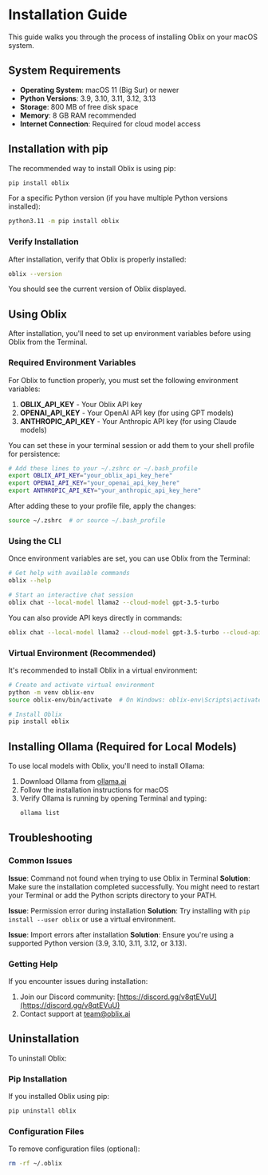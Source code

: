 # Installation Guide

This guide walks you through the process of installing Oblix on your macOS system.

## System Requirements

- **Operating System**: macOS 11 (Big Sur) or newer
- **Python Versions**: 3.9, 3.10, 3.11, 3.12, 3.13
- **Storage**: 800 MB of free disk space
- **Memory**: 8 GB RAM recommended
- **Internet Connection**: Required for cloud model access

## Installation with pip

The recommended way to install Oblix is using pip:

```bash
pip install oblix
```

For a specific Python version (if you have multiple Python versions installed):

```bash
python3.11 -m pip install oblix
```

### Verify Installation

After installation, verify that Oblix is properly installed:

```bash
oblix --version
```

You should see the current version of Oblix displayed.

## Using Oblix

After installation, you'll need to set up environment variables before using Oblix from the Terminal.

### Required Environment Variables

For Oblix to function properly, you must set the following environment variables:

1. **OBLIX_API_KEY** - Your Oblix API key
2. **OPENAI_API_KEY** - Your OpenAI API key (for using GPT models)
3. **ANTHROPIC_API_KEY** - Your Anthropic API key (for using Claude models)

You can set these in your terminal session or add them to your shell profile for persistence:

```bash
# Add these lines to your ~/.zshrc or ~/.bash_profile
export OBLIX_API_KEY="your_oblix_api_key_here"
export OPENAI_API_KEY="your_openai_api_key_here"
export ANTHROPIC_API_KEY="your_anthropic_api_key_here"
```

After adding these to your profile file, apply the changes:

```bash
source ~/.zshrc  # or source ~/.bash_profile
```

### Using the CLI

Once environment variables are set, you can use Oblix from the Terminal:

```bash
# Get help with available commands
oblix --help

# Start an interactive chat session
oblix chat --local-model llama2 --cloud-model gpt-3.5-turbo
```

You can also provide API keys directly in commands:

```bash
oblix chat --local-model llama2 --cloud-model gpt-3.5-turbo --cloud-api-key "your_api_key_here"
```

### Virtual Environment (Recommended)

It's recommended to install Oblix in a virtual environment:

```bash
# Create and activate virtual environment
python -m venv oblix-env
source oblix-env/bin/activate  # On Windows: oblix-env\Scripts\activate

# Install Oblix
pip install oblix
```

## Installing Ollama (Required for Local Models)

To use local models with Oblix, you'll need to install Ollama:

1. Download Ollama from [ollama.ai](https://ollama.ai)
2. Follow the installation instructions for macOS
3. Verify Ollama is running by opening Terminal and typing:
   ```bash
   ollama list
   ```

## Troubleshooting

### Common Issues

**Issue**: Command not found when trying to use Oblix in Terminal
**Solution**: Make sure the installation completed successfully. You might need to restart your Terminal or add the Python scripts directory to your PATH.

**Issue**: Permission error during installation
**Solution**: Try installing with `pip install --user oblix` or use a virtual environment.

**Issue**: Import errors after installation
**Solution**: Ensure you're using a supported Python version (3.9, 3.10, 3.11, 3.12, or 3.13).

### Getting Help

If you encounter issues during installation:

1. Join our Discord community: [https://discord.gg/v8qtEVuU](https://discord.gg/v8qtEVuU)
2. Contact support at [team@oblix.ai](mailto:team@oblix.ai)

## Uninstallation

To uninstall Oblix:

### Pip Installation

If you installed Oblix using pip:

```bash
pip uninstall oblix
```

### Configuration Files

To remove configuration files (optional):

```bash
rm -rf ~/.oblix
```